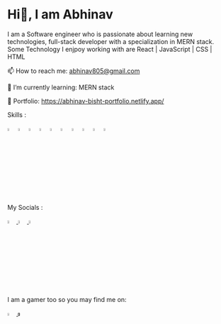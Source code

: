 # Hi👋, I am Abhinav

I am a Software engineer who is passionate about learning new technologies, full-stack developer with a specialization in MERN stack.
Some Technology I enjpoy working with are React | JavaScript | CSS | HTML 

📫 How to reach me: abhinav805@gmail.com

🌱 I’m currently learning: MERN stack

🔭 Portfolio: https://abhinav-bisht-portfolio.netlify.app/

<p>Skills : </p>
<div><img style="width: 4%" src="https://cdn-icons-png.flaticon.com/512/888/888859.png" alt="HTML" />
<img style="width: 4%" src="https://cdn-icons-png.flaticon.com/512/888/888847.png" alt="CSS" />
<img style="width: 4%" src="https://cdn-icons-png.flaticon.com/512/5968/5968292.png" alt="JavaScript" />
<img style="width: 4%" src="https://cdn-icons-png.flaticon.com/512/3334/3334886.png" alt="React" />
<img style="width: 4%" src="https://raw.githubusercontent.com/reduxjs/redux/master/logo/logo.png" alt="Redux" />
<img style="width: 4%" src="https://i.ibb.co/n8spVvK/pngegg.png" alt="Node JS" />
<img style="width: 4%" src="https://www.mementotech.in/assets/images/icons/express.png" alt="Express JS" />
<img style="width: 4%" src="https://img.icons8.com/color/452/mongodb.png" alt="Mango DB" />
<img style="width: 4%" src="https://cdn-icons-png.flaticon.com/512/5968/5968381.png" alt="TypeScript" />
<img style="width: 4%" src="https://cdn-icons-png.flaticon.com/512/2080/2080844.png" alt="DS & ALgo" /></div>

My Socials :

<a href="https://www.linkedin.com/in/abhinav-bisht-1012"> <img style="width: 4%" src="https://cdn-icons.flaticon.com/png/512/3536/premium/3536505.png?token=exp=1653668349~hmac=e6facb503867cef0d19e97515057caf7" alt="LinkedIn" /> </a>
<a href="https://twitter.com/abhinav805"> <img style="width: 4%" src="https://cdn-icons.flaticon.com/png/512/2504/premium/2504947.png?token=exp=1653669169~hmac=9d4c107ba069004ef7b224e60c4a95b2" alt="Twitter" /> </a>
<a href="https://medium.com/@abhinav805"> <img style="width: 4%" src="https://i.ibb.co/J3tKkkZ/2504925.png" alt="Medium" /> </a>


I am a gamer too so you may find me on:

<a href="https://discordapp.com/users/432924416830210048"> <img style="width: 4%" src="https://cdn-icons.flaticon.com/png/512/2335/premium/2335279.png?token=exp=1653669558~hmac=814595d8e7cc40c9f642978215254612" alt="Discord Icon" /> </a>
<a href=""> <img style="width: 4%" src="https://cdn-icons-png.flaticon.com/512/3/3782.png" alt="Steam Icon" /> </a>





<!--
<a href="tel:+919997114838"><img style="width: 4%" src="https://i.ibb.co/hX2Gyzc/4213179.png" alt="Phone No." /> </a>
<a href=""> <img style="width: 4%" src="https://cdn-icons-png.flaticon.com/512/588/588308.png" alt="Dota 2 icon" /> </a>
<a href=""> <img style="width: 4%" src="https://i.ibb.co/yyMwGzj/pngwing-com.png" alt="War Thunder" /> </a>


**abhinavBisht94/abhinavBisht94** is a ✨ _special_ ✨ repository because its `README.md` (this file) appears on your GitHub profile.

<a href=""> <img style="width: 3%" src="" alt="" /> </a>

Here are some ideas to get you started:

- 🔭 I’m currently working on ...
- 🌱 I’m currently learning ...
- 👯 I’m looking to collaborate on ...
- 🤔 I’m looking for help with ...
- 💬 Ask me about ...
- 📫 How to reach me: ...
- 😄 Pronouns: ...
- ⚡ Fun fact: ...
-->
